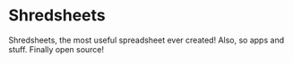 # Shredsheets
Shredsheets, the most useful spreadsheet ever created!  Also, so apps and stuff.  Finally open source!
